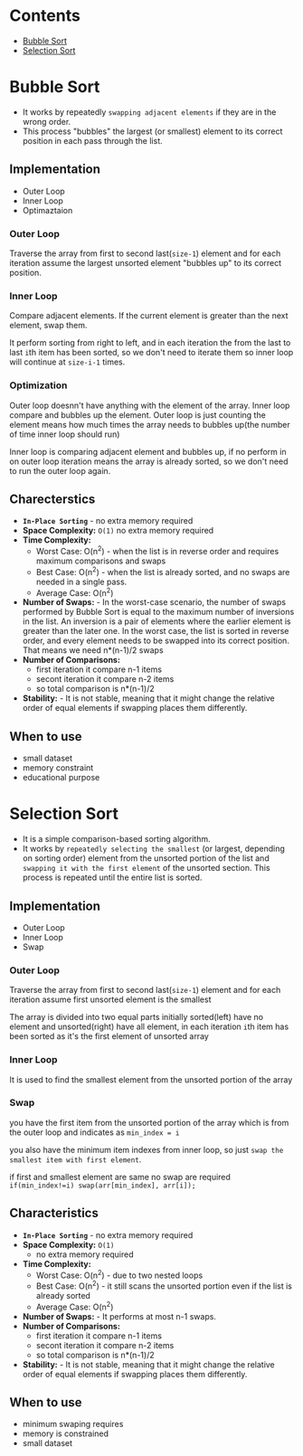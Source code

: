 # Contents

- [Bubble Sort](#bubble-sort)
- [Selection Sort](#selection-sort)

# Bubble Sort

- It works by repeatedly `swapping adjacent elements` if they are in the wrong order.
- This process "bubbles" the largest (or smallest) element to its correct position in each pass through the list.

## Implementation

- Outer Loop
- Inner Loop
- Optimaztaion

### Outer Loop

Traverse the array from first to second last(`size-1`) element and for each iteration assume the largest unsorted element "bubbles up" to its correct position.

### Inner Loop
Compare adjacent elements. If the current element is greater than the next element, swap them.

It perform sorting from right to left, and in each iteration the from the last to last `i`th item has been sorted, so we don't need to iterate them so inner loop will continue at `size-i-1` times.

### Optimization
Outer loop doesnn't have anything with the element of the array. Inner loop compare and bubbles up the element. Outer loop is just counting the element means how much times the array needs to bubbles up(the number of time inner loop should run)

Inner loop is comparing adjacent element and bubbles up, if no perform in on outer loop iteration means the array is already sorted, so we don't need to run the outer loop again.

## Charecterstics
- **`In-Place Sorting`** - no extra memory required
- **Space Complexity:** `O(1)`
no extra memory required
- **Time Complexity:**
    - Worst Case: O(n<sup>2</sup>) - when the list is in reverse order and requires maximum comparisons and swaps
    - Best Case: O(n<sup>2</sup>) - when the list is already sorted, and no swaps are needed in a single pass.
    - Average Case: O(n<sup>2</sup>)
- **Number of Swaps:** - In the worst-case scenario, the number of swaps performed by Bubble Sort is equal to the maximum number of inversions in the list. An inversion is a pair of elements where the earlier element is greater than the later one. In the worst case, the list is sorted in reverse order, and every element needs to be swapped into its correct position. That means we need n\*(n-1)/2 swaps
- **Number of Comparisons:**
  - first iteration it compare n-1 items
  - secont iteration it compare n-2 items
  - so total comparison is n\*(n-1)/2
- **Stability:** - It is not stable, meaning that it might change the relative order of equal elements if swapping places them differently.

## When to use
- small dataset
- memory constraint
- educational purpose

# Selection Sort

- It is a simple comparison-based sorting algorithm.
- It works by `repeatedly selecting the smallest` (or largest, depending on sorting order) element from the unsorted portion of the list and `swapping it with the first element` of the unsorted section. This process is repeated until the entire list is sorted.

## Implementation

- Outer Loop
- Inner Loop
- Swap

### Outer Loop

Traverse the array from first to second last(`size-1`) element and for each iteration assume first unsorted element is the smallest

The array is divided into two equal parts initially sorted(left) have no element and unsorted(right) have all element, in each iteration `i`th item has been sorted as it's the first element of unsorted array

### Inner Loop

It is used to find the smallest element from the unsorted portion of the array

### Swap

you have the first item from the unsorted portion of the array which is from the outer loop and indicates as `min_index = i`

you also have the minimum item indexes from inner loop, so just `swap the smallest item with first element`.

if first and smallest element are same no swap are required
`if(min_index!=i) swap(arr[min_index], arr[i]);`

## Characteristics

- **`In-Place Sorting`** - no extra memory required
- **Space Complexity:** `O(1)`
  - no extra memory required
- **Time Complexity:**
  - Worst Case: O(n<sup>2</sup>) - due to two nested loops
  - Best Case: O(n<sup>2</sup>) - it still scans the unsorted portion even if the list is already sorted
  - Average Case: O(n<sup>2</sup>)
- **Number of Swaps:** - It performs at most n-1 swaps.
- **Number of Comparisons:**
  - first iteration it compare n-1 items
  - secont iteration it compare n-2 items
  - so total comparison is n\*(n-1)/2
- **Stability:** - It is not stable, meaning that it might change the relative order of equal elements if swapping places them differently.

## When to use

- minimum swaping requires
- memory is constrained
- small dataset
